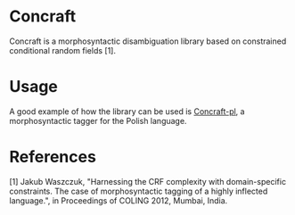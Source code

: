Concraft
========

Concraft is a morphosyntactic disambiguation library based on constrained
conditional random fields [1].

Usage
=====

A good example of how the library can be used is [Concraft-pl][concraft-pl],
a morphosyntactic tagger for the Polish language.

References
==========

[1] Jakub Waszczuk, "Harnessing the CRF complexity with domain-specific constraints.
The case of morphosyntactic tagging of a highly inflected language.",
in Proceedings of COLING 2012, Mumbai, India.

[concraft-pl]: https://github.com/kawu/concraft-pl "Concraft-pl"
